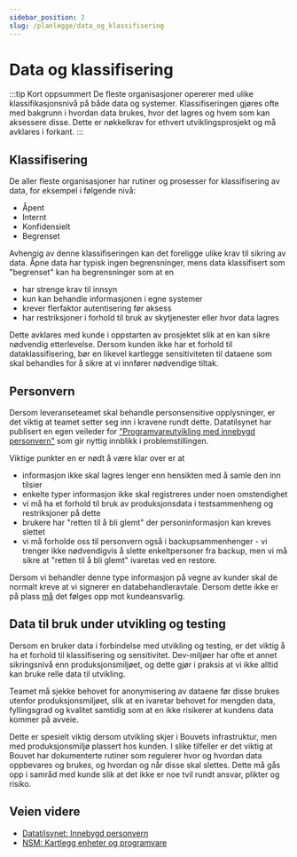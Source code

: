 ```yaml
---
sidebar_position: 2
slug: /planlegge/data_og_klassifisering
---
```


# Data og klassifisering
:::tip Kort oppsummert
De fleste organisasjoner opererer med ulike klassifikasjonsnivå på både data og systemer. Klassifiseringen gjøres ofte med bakgrunn i hvordan data brukes, hvor det lagres og hvem som kan aksessere disse. Dette er nøkkelkrav for ethvert utviklingsprosjekt og må avklares i forkant.
:::

## Klassifisering
De aller fleste organisasjoner har rutiner og prosesser for klassifisering av data, for eksempel i følgende nivå:
* Åpent
* Internt
* Konfidensielt
* Begrenset

Avhengig av denne klassifiseringen kan det foreligge ulike krav til sikring av data. Åpne data har typisk ingen begrensninger, mens data klassifisert som "begrenset" kan ha begrensninger som at en 
* har strenge krav til innsyn
* kun kan behandle informasjonen i egne systemer
* krever flerfaktor autentisering før aksess
* har restriksjoner i forhold til bruk av skytjenester eller hvor data lagres

Dette avklares med kunde i oppstarten av prosjektet slik at en kan sikre nødvendig etterlevelse. Dersom kunden ikke har et forhold til dataklassifisering, bør en likevel kartlegge sensitiviteten til dataene som skal behandles for å sikre at vi innfører nødvendige tiltak. 

## Personvern
Dersom leveranseteamet skal behandle personsensitive opplysninger, er det viktig at teamet setter seg inn i kravene rundt dette. Datatilsynet har publisert en egen veileder for ["Programvareutvikling med innebygd personvern"](https://www.datatilsynet.no/rettigheter-og-plikter/virksomhetenes-plikter/programvareutvikling-med-innebygd-personvern/) som gir nyttig innblikk i problemstillingen. 

Viktige punkter en er nødt å være klar over er at
* informasjon ikke skal lagres lenger enn hensikten med å samle den inn tilsier
* enkelte typer informasjon ikke skal registreres under noen omstendighet
* vi må ha et forhold til bruk av produksjonsdata i testsammenheng og restriksjoner på dette
* brukere har "retten til å bli glemt" der personinformasjon kan kreves slettet
* vi må forholde oss til personvern også i backupsammenhenger - vi trenger ikke nødvendigvis å slette enkeltpersoner fra backup, men vi må sikre at "retten til å bli glemt" ivaretas ved en restore. 

Dersom vi behandler denne type informasjon på vegne av kunder skal de normalt kreve at vi signerer en databehandleravtale. Dersom dette ikke er på plass <u>må</u> det følges opp mot kundeansvarlig. 

## Data til bruk under utvikling og testing

Dersom en bruker data i forbindelse med utvikling og testing, er det viktig å ha et forhold til klassifisering og sensitivitet. Dev-miljøer har ofte et annet sikringsnivå enn produksjonsmiljøet, og dette gjør i praksis at vi ikke alltid kan bruke relle data til utvikling. 

Teamet må sjekke behovet for anonymisering av dataene før disse brukes utenfor produksjonsmiljøet, slik at en ivaretar behovet for mengden data, fyllingsgrad og kvalitet samtidig som at en ikke risikerer at kundens data kommer på avveie. 

Dette er spesielt viktig dersom utvikling skjer i Bouvets infrastruktur, men med produksjonsmiljø plassert hos kunden. I slike tilfeller er det viktig at Bouvet har dokumenterte rutiner som regulerer hvor og hvordan data oppbevares og brukes, og hvordan og når disse skal slettes. Dette må gås opp i samråd med kunde slik at det ikke er noe tvil rundt ansvar, plikter og risiko. 

## Veien videre
* [Datatilsynet: Innebygd personvern](https://www.datatilsynet.no/rettigheter-og-plikter/virksomhetenes-plikter/programvareutvikling-med-innebygd-personvern/)
* [NSM: Kartlegg enheter og programvare](https://nsm.no/regelverk-og-hjelp/rad-og-anbefalinger/grunnprinsipper-for-ikt-sikkerhet/identifisere-og-kartlegge/kartlegg-enheter-og-programvare/)